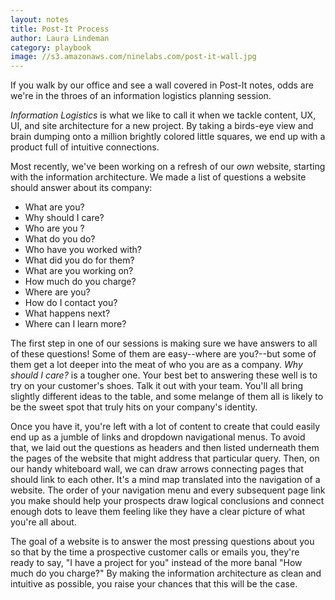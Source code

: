 ```yaml
---
layout: notes
title: Post-It Process
author: Laura Lindeman
category: playbook
image: //s3.amazonaws.com/ninelabs.com/post-it-wall.jpg
---
```

If you walk by our office and see a wall covered in Post-It notes, odds are we're in the throes of an information logistics planning session.

_Information Logistics_ is what we like to call it when we tackle content, UX, UI, and site architecture for a new project. By taking a birds-eye view and brain dumping onto a million brightly colored little squares, we end up with a product full of intuitive connections.

Most recently, we've been working on a refresh of our *own* website, starting with the information architecture. We made a list of questions a website should answer about its company:

- What are you?
- Why should I care?
- Who are you ?
- What do you do?
- Who have you worked with?
- What did you do for them?
- What are you working on?
- How much do you charge?
- Where are you?
- How do I contact you?
- What happens next?
- Where can I learn more?

The first step in one of our sessions is making sure we have answers to all of these questions! Some of them are easy--where are you?--but some of them get a lot deeper into the meat of who you are as a company. *Why should I care?* is a tougher one. Your best bet to answering these well is to try on your customer's shoes. Talk it out with your team. You'll all bring slightly different ideas to the table, and some melange of them all is likely to be the sweet spot that truly hits on your company's identity.

Once you have it, you're left with a lot of content to create that could easily end up as a jumble of links and dropdown navigational menus. To avoid that, we laid out the questions as headers and then listed underneath them the pages of the website that might address that particular query. Then, on our handy whiteboard wall, we can draw arrows connecting pages that should link to each other. It's a mind map translated into the navigation of a website. The order of your navigation menu and every subsequent page link you make should help your prospects draw logical conclusions and connect enough dots to leave them feeling like they have a clear picture of what you're all about.

The goal of a website is to answer the most pressing questions about you so that by the time a prospective customer calls or emails you, they're ready to say, "I have a project for you" instead of the more banal "How much do you charge?" By making the information architecture as clean and intuitive as possible, you raise your chances that this will be the case.